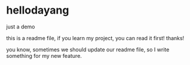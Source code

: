 # hellodayang
just a demo

this is a readme file,
if you learn my project,
you can read it first!
thanks!

you know,
sometimes we should update our readme file,
so I write something for my new feature.
